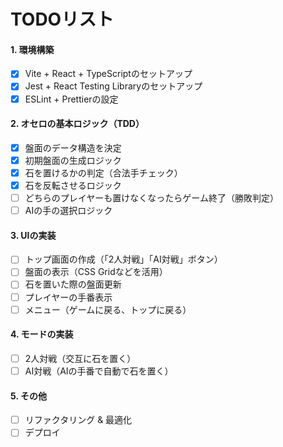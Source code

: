 # **TODOリスト**

#### **1. 環境構築**
- [x] Vite + React + TypeScriptのセットアップ  
- [x] Jest + React Testing Libraryのセットアップ  
- [x] ESLint + Prettierの設定  

#### **2. オセロの基本ロジック（TDD）**
- [x] 盤面のデータ構造を決定  
- [x] 初期盤面の生成ロジック  
- [x] 石を置けるかの判定（合法手チェック）  
- [x] 石を反転させるロジック  
- [ ] どちらのプレイヤーも置けなくなったらゲーム終了（勝敗判定）  
- [ ] AIの手の選択ロジック  

#### **3. UIの実装**
- [ ] トップ画面の作成（「2人対戦」「AI対戦」ボタン）  
- [ ] 盤面の表示（CSS Gridなどを活用）  
- [ ] 石を置いた際の盤面更新  
- [ ] プレイヤーの手番表示  
- [ ] メニュー（ゲームに戻る、トップに戻る）  

#### **4. モードの実装**
- [ ] 2人対戦（交互に石を置く）  
- [ ] AI対戦（AIの手番で自動で石を置く）  

#### **5. その他**
- [ ] リファクタリング & 最適化  
- [ ] デプロイ  
